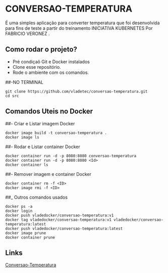 # CONVERSAO-TEMPERATURA
É uma simples aplicação para converter temperatura que foi desenvolvida para fins de teste a partir do treinamento INICIATIVA KUBERNETES Por FABRICIO VERONEZ .

## Como rodar o projeto?

* Pré condiçaõ Git e Docker instalados
* Clone esse repositório.
* Rode o ambiente com os comandos.

##-NO TERMINAL
```
git clone https://github.com/vladetec/conversao-temperatura.git
cd src
```
## Comandos Uteis no Docker

##- Criar e Listar imagem Docker
```
docker image build -t conversao-temperatura . 
docker image ls
```
##- Rodar e Listar container Docker
```
docker container run -d -p 8080:8080 conversao-temperatura
docker container run -d -p 8080:8080 <Id>
docker container ls
```

##- Remover imagem e container Docker
```
docker container rm -f <ID>
docker image rmi -f <ID>
```
##_ Outros comandos usados
```
docker ps -a
docker login
docker push vladedocker/conversao-temperatura:v1
docker tag vladedocker/conversao-temperatura:v1 vladedocker/conversao-temperatura:latest
docker push vladedocker/conversao-temperatura:latest
docker image prune
docker container prune
```
## Links

[Conversao-Temperatura](http://localhost:8080/)


